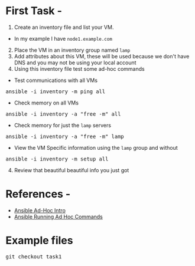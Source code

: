 # First Task -
1. Create an inventory file and list your VM.
  * In my example I have `node1.example.com`
2. Place the VM in an inventory group named `lamp`
3. Add attributes about this VM, these will be used because we don't have DNS and you may not be using your local account
3. Using this inventory file test some ad-hoc commands
  * Test communications with all VMs
  <pre>ansible -i inventory -m ping all</pre>
  * Check memory on all VMs
  <pre>ansible -i inventory -a "free -m" all</pre>
  * Check memory for just the `lamp` servers
  <pre>ansible -i inventory -a "free -m" lamp</pre>
  * View the VM Specific information using the `lamp` group and without
  <pre>ansible -i inventory -m setup all </pre>
4. Review that beautiful beautiful info you just got

# References -
* [Ansible Ad-Hoc Intro](http://docs.ansible.com/ansible/intro_adhoc.html)
* [Ansible Running Ad Hoc Commands](http://ansible-tips-and-tricks.readthedocs.io/en/latest/ansible/commands/)

# Example files
<pre>git checkout task1</pre>
